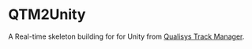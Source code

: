 # QTM2Unity
A Real-time skeleton building for for Unity from [Qualisys Track Manager](http://www.qualisys.com/products/software/qtm).
